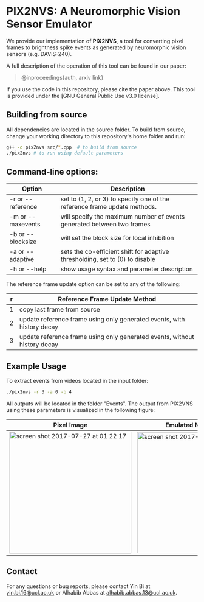 # PIX2NVS: A Neuromorphic Vision Sensor Emulator 

We provide our implementation of **PIX2NVS**, a tool for converting pixel frames to brightness spike events as generated by neuromorphic vision sensors (e.g. DAVIS-240). 

A full description of the operation of this tool can be found in our paper: 
> @inproceedings{auth,  arxiv link}

If you use the code in this repository, please cite the paper above. This tool is provided under the [GNU General Public Use v3.0 license].

## Building from source
All dependencies are located in the source folder. To build from source, change your working directory to this repository's home folder and run:

```bash
g++ -o pix2nvs src/*.cpp  # to build from source  
./pix2nvs # to run using default parameters
```

## Command-line options:

Option | Description
--- | ---
-r or --reference | set to (1, 2, or 3) to specify one of the reference frame update methods.
-m or --maxevents | will specify the maximum number of events generated between two frames
-b or --blocksize | will set the block size for local inhibition
-a or --adaptive  | sets the co-efficient shift for adaptive thresholding, set to (0) to disable
-h or --help      | show usage syntax and parameter description

The reference frame update option can be set to any of the following:

r | Reference Frame Update Method
--- | ---
1 | copy last frame from source
2 | update reference frame using only generated events, with history decay
3 | update reference frame using only generated events, without history decay 


## Example Usage

To extract events from videos located in the input folder:

```bash  
./pix2nvs -r 3 -a 0 -b 4
```
All outputs will be located in the folder "Events". The output from PIX2VNS using these parameters is visualized in the following figure:

Pixel Image | Emulated NVS Events  
--- | ---
<img width="321" alt="screen shot 2017-07-27 at 01 22 17" src="https://user-images.githubusercontent.com/18630131/28649110-5b57efd8-726a-11e7-9296-6eac104a2ebc.png"> | <img width="318" alt="screen shot 2017-07-27 at 01 20 04" src="https://user-images.githubusercontent.com/18630131/28649129-6996180e-726a-11e7-8631-0d8b4cf68653.png">

  
## Contact

For any questions or bug reports, please contact Yin Bi at <yin.bi.16@ucl.ac.uk> or Alhabib Abbas at <alhabib.abbas.13@ucl.ac.uk>.
